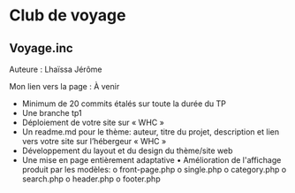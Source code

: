 # Club de voyage

## Voyage.inc

Auteure : Lhaïssa Jérôme

Mon lien vers la page : À venir

- Minimum de 20 commits étalés sur toute la durée du TP
- Une branche tp1
- Déploiement de votre site sur « WHC »
- Un readme.md pour le thème: auteur, titre du projet, description et lien vers votre site sur l’hébergeur « WHC »
- Développement du layout et du design du thème/site web
- Une mise en page entièrement adaptative
  • Amélioration de l'affichage produit par les modèles:
  o front-page.php
  o single.php
  o category.php
  o search.php
  o header.php
  o footer.php
